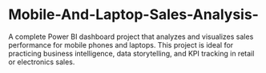# Mobile-And-Laptop-Sales-Analysis-
A complete Power BI dashboard project that analyzes and visualizes sales performance for mobile phones and laptops. This project is ideal for practicing business intelligence, data storytelling, and KPI tracking in retail or electronics sales.
